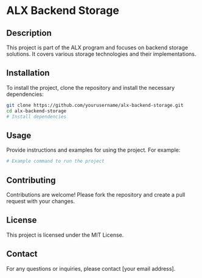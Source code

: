 # ALX Backend Storage

## Description
This project is part of the ALX program and focuses on backend storage solutions. It covers various storage technologies and their implementations.

## Installation
To install the project, clone the repository and install the necessary dependencies:
```bash
git clone https://github.com/yourusername/alx-backend-storage.git
cd alx-backend-storage
# Install dependencies
```

## Usage
Provide instructions and examples for using the project. For example:
```bash
# Example command to run the project
```

## Contributing
Contributions are welcome! Please fork the repository and create a pull request with your changes.

## License
This project is licensed under the MIT License.

## Contact
For any questions or inquiries, please contact [your email address].
